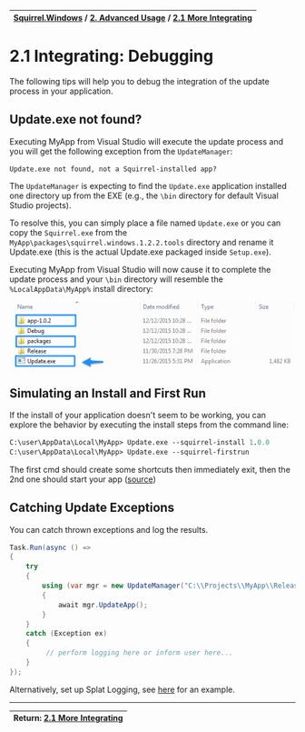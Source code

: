 | [Squirrel.Windows](../README.md) / [2\. Advanced Usage](2-Advanced-Usage.md) / [2.1 More Integrating](2.1-More-Integrating.md)|
|:---|

# 2.1 Integrating: Debugging

The following tips will help you to debug the integration of the update process in your application.

## Update.exe not found?

Executing MyApp from Visual Studio will execute the update process and you will get the following exception from the `UpdateManager`:

~~~
Update.exe not found, not a Squirrel-installed app?
~~~

The `UpdateManager` is expecting to find the `Update.exe` application installed one directory up from the EXE (e.g., the `\bin` directory for default Visual Studio projects). 

To resolve this, you can simply place a file named `Update.exe` or you can copy the `Squirrel.exe` from the `MyApp\packages\squirrel.windows.1.2.2.tools` directory and rename it Update.exe (this is the actual Update.exe packaged inside `Setup.exe`). 

Executing MyApp from Visual Studio will now cause it to complete the update process and your `\bin` directory will resemble the `%LocalAppData\MyApp%` install directory:

![](images/2.1-Integrating-Debugging-Dir.png)

## Simulating an Install and First Run

If the install of your application doesn't seem to be working, you can explore the behavior by executing the install steps from the command line:

~~~ps
C:\user\AppData\Local\MyApp> Update.exe --squirrel-install 1.0.0
C:\user\AppData\Local\MyApp> Update.exe --squirrel-firstrun
~~~

The first cmd should create some shortcuts then immediately exit, then the 2nd one should start your app ([source](https://github.com/Squirrel/Squirrel.Windows/issues/525))

## Catching Update Exceptions

You can catch thrown exceptions and log the results. 

~~~cs
Task.Run(async () =>
{
    try
    {
        using (var mgr = new UpdateManager("C:\\Projects\\MyApp\\Releases"))
        {
            await mgr.UpdateApp();
        }
    }
    catch (Exception ex)
    {
    	 // perform logging here or inform user here...
    }
});
~~~

Alternatively, set up Splat Logging, see [here](https://github.com/Squirrel/Squirrel.Windows.Next/blob/6d7ae23602a3d9a7636265403d42c1090260e6dc/src/Update/Program.cs#L53) for an example.


---
| Return: [2.1 More Integrating](2.1-More-Integrating.md) |
|----|
